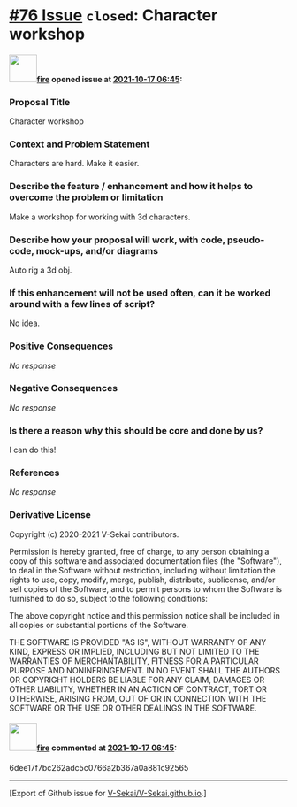 # [\#76 Issue](https://github.com/V-Sekai/V-Sekai.github.io/issues/76) `closed`: Character workshop

#### <img src="https://avatars.githubusercontent.com/u/32321?u=c2e06a3d2b49a467aa907e54aa259516440267cc&v=4" width="50">[fire](https://github.com/fire) opened issue at [2021-10-17 06:45](https://github.com/V-Sekai/V-Sekai.github.io/issues/76):

### Proposal Title

Character workshop

### Context and Problem Statement

Characters are hard. Make it easier.

### Describe the feature / enhancement and how it helps to overcome the problem or limitation

Make a workshop for working with 3d characters.

### Describe how your proposal will work, with code, pseudo-code, mock-ups, and/or diagrams

Auto rig a 3d obj.

### If this enhancement will not be used often, can it be worked around with a few lines of script?

No idea.

### Positive Consequences

_No response_

### Negative Consequences

_No response_

### Is there a reason why this should be core and done by us?

I can do this!

### References

_No response_

### Derivative License

Copyright (c) 2020-2021 V-Sekai contributors.

Permission is hereby granted, free of charge, to any person obtaining a copy
of this software and associated documentation files (the "Software"), to deal
in the Software without restriction, including without limitation the rights
to use, copy, modify, merge, publish, distribute, sublicense, and/or sell
copies of the Software, and to permit persons to whom the Software is
furnished to do so, subject to the following conditions:

The above copyright notice and this permission notice shall be included in all
copies or substantial portions of the Software.

THE SOFTWARE IS PROVIDED "AS IS", WITHOUT WARRANTY OF ANY KIND, EXPRESS OR
IMPLIED, INCLUDING BUT NOT LIMITED TO THE WARRANTIES OF MERCHANTABILITY,
FITNESS FOR A PARTICULAR PURPOSE AND NONINFRINGEMENT. IN NO EVENT SHALL THE
AUTHORS OR COPYRIGHT HOLDERS BE LIABLE FOR ANY CLAIM, DAMAGES OR OTHER
LIABILITY, WHETHER IN AN ACTION OF CONTRACT, TORT OR OTHERWISE, ARISING FROM,
OUT OF OR IN CONNECTION WITH THE SOFTWARE OR THE USE OR OTHER DEALINGS IN THE
SOFTWARE.


#### <img src="https://avatars.githubusercontent.com/u/32321?u=c2e06a3d2b49a467aa907e54aa259516440267cc&v=4" width="50">[fire](https://github.com/fire) commented at [2021-10-17 06:45](https://github.com/V-Sekai/V-Sekai.github.io/issues/76#issuecomment-955906976):

6dee17f7bc262adc5c0766a2b367a0a881c92565


-------------------------------------------------------------------------------



[Export of Github issue for [V-Sekai/V-Sekai.github.io](https://github.com/V-Sekai/V-Sekai.github.io).]
